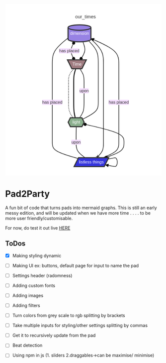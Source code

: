 ![screenshot of one of the generated graphs](https://github.com/georgie-png/Pad2Party/blob/main/Screenshot%20from%202025-04-24%2023-34-16.png)

# Pad2Party

A fun bit of code that turns pads into mermaid graphs. This is still an early messy edition, and will be updated when we have more time . . . . to be more user friendly/customisable.

For now, do test it out live [HERE](https://georgie-png.github.io/etherpad-vis/)

## ToDos
- [X] Making styling dynamic
- [ ] Making UI ex: buttons, default page for input to name the pad 
- [ ] Settings header (radomness)
- [ ] Adding custom fonts
- [ ] Adding images 
- [ ] Adding filters
- [ ] Turn colors from grey scale to rgb splitting by brackets
- [ ] Take multiple inputs for styling/other settings splitting by commas
- [ ] Get it to recursively update from the pad
- [ ] Beat detection
- [ ] Using npm in js (1. sliders 2.draggables->can be maximise/ minimise)


